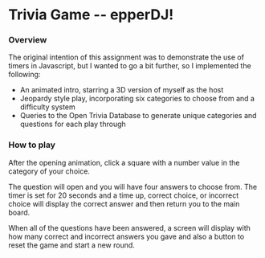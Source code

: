 # Trivia Game -- epperDJ!

### Overview

The original intention of this assignment was to demonstrate the use of timers in Javascript, but I wanted to go a bit further, so I implemented the following:

- An animated intro, starring a 3D version of myself as the host
- Jeopardy style play, incorporating six categories to choose from and a difficulty system
- Queries to the Open Trivia Database to generate unique categories and questions for each play through

### How to play

After the opening animation, click a square with a number value in the category of your choice. 

The question will open and you will have four answers to choose from. The timer is set for 20 seconds and a time up, correct choice, or incorrect choice will display the correct answer and then return you to the main board. 

When all of the questions have been answered, a screen will display with how many correct and incorrect answers you gave and also a button to reset the game and start a new round.

